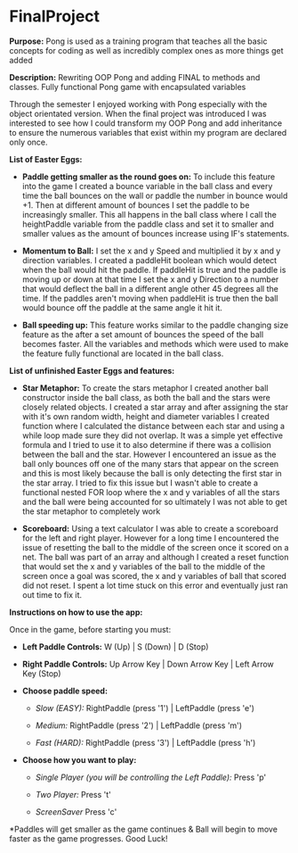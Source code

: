 # FinalProject

__Purpose:__ Pong is used as a training program that teaches all the basic concepts for coding as well as incredibly complex ones as more things get added

__Description:__ Rewriting OOP Pong and adding FINAL to methods and classes. Fully functional Pong game with encapsulated variables

Through the semester I enjoyed working with Pong especially with the object orientated version. When the final project was introduced I was interested to see how I could transform my OOP Pong and add inheritance to ensure the numerous variables that exist within my program are declared only once.

__List of Easter Eggs:__

- __Paddle getting smaller as the round goes on:__ To include this feature into the game I created a bounce variable in the ball class and every time the ball bounces on the wall or paddle the number in bounce would +1. Then at different amount of bounces I set the paddle to be increasingly smaller. This all happens in the ball class where I call the heightPaddle variable from the paddle class and set it to smaller and smaller values as the amount of bounces increase using IF's statements.

- __Momentum to Ball:__ I set the x and y Speed and multiplied it by x and y direction variables. I created a paddleHit boolean which would detect when the ball would hit the paddle. If paddleHit is true and the paddle is moving up or down at that time I set the x and y Direction to a number that would deflect the ball in a different angle other 45 degrees all the time. If the paddles aren't moving when paddleHit is true then the ball would bounce off the paddle at the same angle it hit it.

- __Ball speeding up:__ This feature works similar to the paddle changing size feature as the after a set amount of bounces the speed of the ball becomes faster. All the variables and methods which were used to make the feature fully functional are located in the ball class.

__List of unfinished Easter Eggs and features:__

- __Star Metaphor:__ To create the stars metaphor I created another ball constructor inside the ball class, as both the ball and the stars were closely related objects. I created a star array and after assigning the star with it's own random width, height and diameter variables I created function where I calculated the distance between each star and using a while loop made sure they did not overlap. It was a simple yet effective formula and I tried to use it to also determine if there was a collision between the ball and the star. However I encountered an issue as the ball only bounces off one of the many stars that appear on the screen and this is most likely because the ball is only detecting the first star in the star array. I tried to fix this issue but I wasn't able to create a functional nested FOR loop where the x and y variables of all the stars and the ball were being accounted for so ultimately I was not able to get the star metaphor to completely work

- __Scoreboard:__ Using a text calculator I was able to create a scoreboard for the left and right player. However for a long time I encountered the issue of resetting the ball to the middle of the screen once it scored on a net. The ball was part of an array and although I created a reset function that would set the x and y variables of the ball to the middle of the screen once a goal was scored, the x and y variables of ball that scored did not reset. I spent a lot time stuck on this error and eventually  just ran out time to fix it.

**Instructions on how to use the app:**

Once in the game, before starting you must:

- **Left Paddle Controls:** W (Up) | S (Down) | D (Stop)

- **Right Paddle Controls:** Up Arrow Key | Down Arrow Key | Left Arrow Key (Stop)

- **Choose paddle speed:**

  - *Slow (EASY):* RightPaddle (press '1') | LeftPaddle (press 'e')

  - *Medium:* RightPaddle (press '2') | LeftPaddle (press 'm')

  - *Fast (HARD):* RightPaddle (press '3') | LeftPaddle (press 'h')

- **Choose how you want to play:**

  - *Single Player (you will be controlling the Left Paddle):* Press 'p'

  - *Two Player:* Press 't'

  - *ScreenSaver* Press 'c'

*Paddles will get smaller as the game continues & Ball will begin to move faster as the game progresses. Good Luck!
